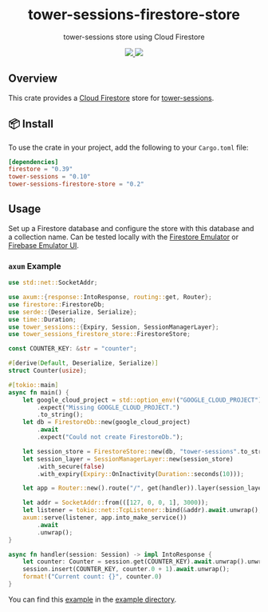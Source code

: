 <h1 align="center">
    tower-sessions-firestore-store
</h1>

<p align="center">
    tower-sessions store using Cloud Firestore
</p>

<div align="center">
    <a href="https://crates.io/crates/tower-sessions-firestore-store">
        <img src="https://img.shields.io/crates/v/tower-sessions-firestore-store.svg" />
    </a>
    <a href="https://docs.rs/tower-sessions-firestore-store">
        <img src="https://docs.rs/tower-sessions-firestore-store/badge.svg" />
    </a>
</div>

## Overview

This crate provides a [Cloud Firestore][firestore] store for [tower-sessions][tower-sessions].

## 📦 Install

To use the crate in your project, add the following to your `Cargo.toml` file:

```toml
[dependencies]
firestore = "0.39"
tower-sessions = "0.10"
tower-sessions-firestore-store = "0.2"
```

## Usage

Set up a Firestore database and configure the store with this database and a collection name. Can be tested locally with the [Firestore Emulator][firestore-emulator] or [Firebase Emulator UI][firebase-ui].

### `axum` Example

```rs
use std::net::SocketAddr;

use axum::{response::IntoResponse, routing::get, Router};
use firestore::FirestoreDb;
use serde::{Deserialize, Serialize};
use time::Duration;
use tower_sessions::{Expiry, Session, SessionManagerLayer};
use tower_sessions_firestore_store::FirestoreStore;

const COUNTER_KEY: &str = "counter";

#[derive(Default, Deserialize, Serialize)]
struct Counter(usize);

#[tokio::main]
async fn main() {
    let google_cloud_project = std::option_env!("GOOGLE_CLOUD_PROJECT")
        .expect("Missing GOOGLE_CLOUD_PROJECT.")
        .to_string();
    let db = FirestoreDb::new(google_cloud_project)
        .await
        .expect("Could not create FirestoreDb.");

    let session_store = FirestoreStore::new(db, "tower-sessions".to_string());
    let session_layer = SessionManagerLayer::new(session_store)
        .with_secure(false)
        .with_expiry(Expiry::OnInactivity(Duration::seconds(10)));

    let app = Router::new().route("/", get(handler)).layer(session_layer);

    let addr = SocketAddr::from(([127, 0, 0, 1], 3000));
    let listener = tokio::net::TcpListener::bind(&addr).await.unwrap();
    axum::serve(listener, app.into_make_service())
        .await
        .unwrap();
}

async fn handler(session: Session) -> impl IntoResponse {
    let counter: Counter = session.get(COUNTER_KEY).await.unwrap().unwrap_or_default();
    session.insert(COUNTER_KEY, counter.0 + 1).await.unwrap();
    format!("Current count: {}", counter.0)
}
```

You can find this [example][counter-example] in the [example directory][examples].

[counter-example]: https://github.com/AtTheTavern/tower-sessions-firestore-store/tree/main/examples/firestore-store.rs
[examples]: https://github.com/AtTheTavern/tower-sessions-firestore-store/tree/main/examples
[firebase-ui]: https://firebaseopensource.com/projects/firebase/firebase-tools-ui/
[firestore]: https://cloud.google.com/firestore
[firestore-emulator]: https://firebase.google.com/docs/emulator-suite/connect_firestore
[tower-sessions]: https://crates.io/crates/tower-sessions
